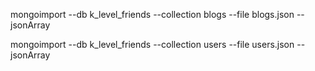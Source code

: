 mongoimport --db k_level_friends --collection blogs --file blogs.json --jsonArray

mongoimport --db k_level_friends --collection users --file users.json --jsonArray
